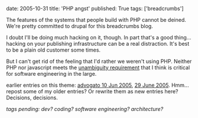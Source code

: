 date: 2005-10-31
title: 'PHP angst'
published: True
tags: ['breadcrumbs']

The features of the systems that people build with PHP cannot be deined. We're pretty committed to drupal for this breadcrumbs blog.

I doubt I'll be doing much hacking on it, though. In part that's a good thing... hacking on your publishing infrastructure can be a real distraction. It's best to be a plain old customer some times.

But I can't get rid of the feeling that I'd rather we weren't using PHP. Neither PHP nor javascript meets the <a href="http://www.w3.org/TR/1998/NOTE-webarch-extlang-19980210#Ambiguity">unambiguity requirement</a> that I think is critical for software engineering in the large.

earlier entries on this theme: <a href="http://www.advogato.org/person/connolly/diary.html?start=25">advogato  10 Jun 2005</a>, <a href="http://www.advogato.org/person/connolly/diary.html?start=27">29 June 2005</a>. Hmm... repost some of my older entries? Or rewrite them as new entries here? Decisions, decisions.

<em>tags pending: dev? coding? software engineering? architecture?</em>